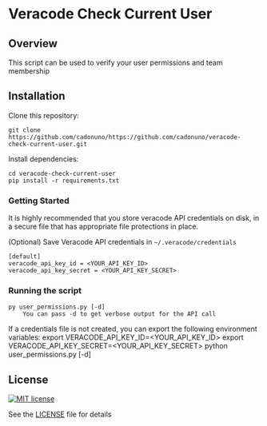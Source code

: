 # Veracode Check Current User

## Overview

This script can be used to verify your user permissions and team membership

## Installation

Clone this repository:

    git clone https://github.com/cadonuno/https://github.com/cadonuno/veracode-check-current-user.git

Install dependencies:

    cd veracode-check-current-user
    pip install -r requirements.txt

### Getting Started

It is highly recommended that you store veracode API credentials on disk, in a secure file that has 
appropriate file protections in place.

(Optional) Save Veracode API credentials in `~/.veracode/credentials`

    [default]
    veracode_api_key_id = <YOUR_API_KEY_ID>
    veracode_api_key_secret = <YOUR_API_KEY_SECRET>

    
### Running the script
    py user_permissions.py [-d]
        You can pass -d to get verbose output for the API call

If a credentials file is not created, you can export the following environment variables:
    export VERACODE_API_KEY_ID=<YOUR_API_KEY_ID>
    export VERACODE_API_KEY_SECRET=<YOUR_API_KEY_SECRET>
    python user_permissions.py [-d]

## License

[![MIT license](https://img.shields.io/badge/License-MIT-blue.svg)](LICENSE)

See the [LICENSE](LICENSE) file for details
